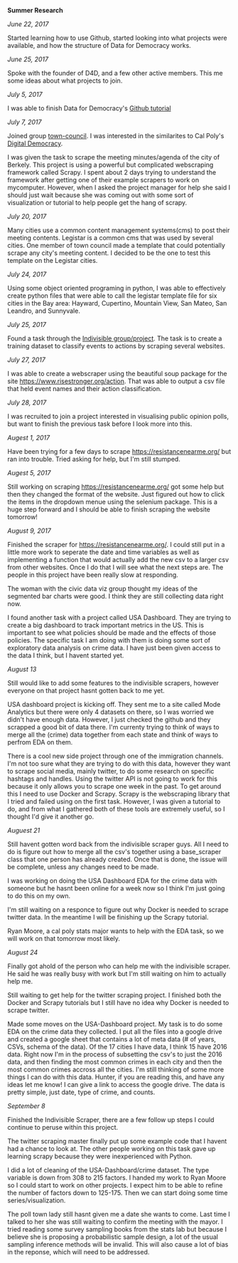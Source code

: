 **Summer Research**

*June 22, 2017*

Started learning how to use Github, started looking into what projects were available,
and how the structure of Data for Democracy works.

*June 25, 2017*

Spoke with the founder of D4D, and a few other active members. This me some ideas about what projects to join. 

*July 5, 2017*

I was able to finish Data for Democracy's [Github tutorial](https://github.com/Data4Democracy/github-playground)

*July 7, 2017*

Joined group [town-council](https://github.com/Data4Democracy/town-council).
I was interested in the similarites to Cal Poly's [Digital Democracy](http://www.iatpp.calpoly.edu/projects/digitaldemocracy.asp).

I was given the task to scrape the meeting minutes/agenda of the city of Berkely. 
This project is using a powerful but complicated webscraping framework called Scrapy. I spent about 2 days trying to understand the framework after getting one of their example scrapers to work on mycomputer. 
However, when I asked the project manager for help she said I should just wait because she was coming out with some sort of visualization or tutorial to help people get the hang of scrapy. 

*July 20, 2017*

Many cities use a common content management systems(cms) to post their meeting contents. Legistar is a common cms that was used by several cities. 
One member of town council made a template that could potentially scrape any city's meeting content.
I decided to be the one to test this template on the Legistar cities. 

*July 24, 2017* 

Using some object oriented programing in python, I was able to effectively create python files that were able to call the legistar template file for six cities in the Bay area: 
Hayward, Cupertino, Mountain View, San Mateo, San Leandro, and Sunnyvale.

*July 25, 2017*

Found a task through the [Indivisible group/project](https://github.com/Data4Democracy/indivisible).
The task is to create a training dataset to classify events to actions by scraping several websites.

*July 27, 2017*

I was able to create a webscraper using the beautiful soup package for the site https://www.risestronger.org/action. 
That was able to output a csv file that held event names and their action classification.

*July 28, 2017*

I was recruited to join a project interested in visualising public opinion polls, but want to finish the previous task before I look more into this.

*Augest 1, 2017*

Have been trying for a few days to scrape https://resistancenearme.org/ but ran into trouble. Tried asking for help, but I'm still stumped.

*Augest 5, 2017*

Still working on scraping https://resistancenearme.org/ got some help but then they changed the format of the website. Just figured out how to click the items in the dropdown menue using the selenium package. This is a huge step forward and I should be able to finish scraping the website tomorrow!

*August 9, 2017*

Finished the scraper for https://resistancenearme.org/. I could still put in a little more work to seperate the date and time variables as well as implementing a function that would actually add the new csv to a larger csv from other websites. Once I do that I will see what the next steps are. The people in this project have been really slow at responding. 

The woman with the civic data viz group thought my ideas of the segmented bar charts were good. I think they are still collecting data right now.

I found another task with a project called USA Dashboard. They are trying to create a big dashboard to track important metrics in the US. This is important to see what policies should be made and the effects of those policies.
The specific task I am doing with them is doing some sort of exploratory data analysis on crime data. I have just been given access to the data I think, but I havent started yet. 

*August 13*

Still would like to add some features to the indivisible scrapers, however everyone on that project hasnt gotten back to me yet.

USA dashboard project is kicking off. They sent me to a site called Mode Analytics but there were only 4 datasets on there, so I was worried we didn't have enough data. However, I just checked the github and they scrapped a good bit of data there.
I'm currenty trying to think of ways to merge all the (crime) data together from each state and think of ways to perfrom EDA on them.

There is a cool new side project through one of the immigration channels. I'm not too sure what they are trying to do with this data, however they want to scrape social media, mainly twitter, to do some research on specific hashtags and handles. 
Using the twitter API is not going to work for this because it only allows you to scrape one week in the past. 
To get around this I need to use Docker and Scrapy. Scrapy is the webscraping library that I tried and failed using on the first task. However, I was given a tutorial to do, and from what I gathered both of these tools are extremely useful, so I thought I'd give it another go. 



*Auguest 21*

Still havent gotten word back from the indivisible scraper guys. All I need to do is figure out how to merge all the csv's together using a base_scraper class that one person has already created. Once that is done, the issue will be complete, unless any changes need to be made.

I was working on doing the USA Dashboard EDA for the crime data with someone but he hasnt been online for a week now so I think I'm just going to do this on my own.

I'm still waiting on a responce to figure out why Docker is needed to scrape twitter data. In the meantime I will be finishing up the Scrapy tutorial. 

Ryan Moore, a cal poly stats major wants to help with the EDA task, so we will work on that tomorrow most likely. 



*August 24*

Finally got ahold of the person who can help me with the indivisible scraper. He said he was really busy with work but I'm still waiting on him to actually help me.

Still waiting to get help for the twitter scraping project. I finished both the Docker and Scrapy tutorials but I still have no idea why Docker is needed to scrape twitter. 

Made some moves on the USA-Dashboard project. My task is to do some EDA on the crime data they collected. I put all the files into a google drive and created a google sheet that contains a lot of meta data (# of years, CSVs, schema of the data). Of the 17 cities I have data, I think 15 have 2016 data. Right now I'm in the process of subsetting the csv's to just the 2016 data, and then finding the most common crimes in each city and then the most common crimes accross all the cities. I'm still thinking of some more things I can do with this data. Hunter, if you are reading this, and have any ideas let me know! I can give a link to access the google drive. The data is pretty simple, just date, type of crime, and counts. 


*September 8*

Finished the Indivisible Scraper, there are a few follow up steps I could continue to peruse within this project. 

The twitter scraping master finally put up some example code that I havent had a chance to look at. The other people working on this task gave up learning scrapy because they were inexperienced with Python. 

I did a lot of cleaning of the USA-Dashboard/crime dataset. The type variable is down from 308 to 215 factors. I handed my work to Ryan Moore so I could start to work on other projects. I expect him to be able to refine the number of factors down to 125-175. Then we can start doing some time series/visualization. 

The poll town lady still hasnt given me a date she wants to come. Last time I talked to her she was still waiting to confirm the meeting with the mayor. I tried reading some survey sampling books from the stats lab but because I believe she is proposing a probabilistic sample design, a lot of the usual sampling inference methods will be invalid. This will also cause a lot of bias in the reponse, which will need to be addressed. 
